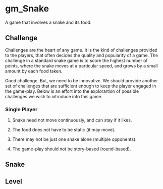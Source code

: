 gm_Snake
========

A game that involves a snake and its food.



Challenge
---------

Challenges are the heart of any game. It is the kind of challenges provided to
the players, that often decides the quality and popularity of a game. The
challenge in a standard snake game is to score the highest number of points,
where the snake moves at a particular speed, and grows by a small amount by each
food taken.

Good challenge. But, we need to be innovative. We should provide another set of
challenges that are sufficient enough to keep the player engaged in the
game-play. Below is an effort into the explorartion of possible challenges we
wish to introduce into this game.



### Single Player

1.  Snake need not move continuously, and can stay if it likes.

2.  The food does not have to be static (it may move).

3.  There may not be just one snake alone (multiple opponents).

4.  The game-play should not be story-based (round-based).





Snake
-----







Level
-----
